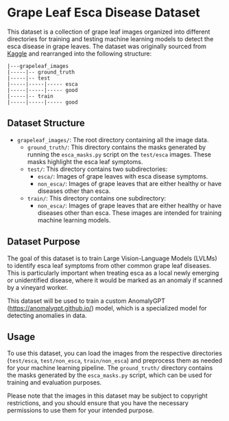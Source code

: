 # Grape Leaf Esca Disease Dataset

This dataset is a collection of grape leaf images organized into different directories for training and testing machine learning models to detect the esca disease in grape leaves. The dataset was originally sourced from [Kaggle](https://www.kaggle.com/datasets/rm1000/grape-disease-dataset-original) and rearranged into the following structure:

```
|---grapeleaf_images
|-----|-- ground_truth
|-----|-- test
|-----|-----|----- esca
|-----|-----|----- good
|-----|-- train
|-----|-----|----- good
```

## Dataset Structure

- `grapeleaf_images/`: The root directory containing all the image data.
  - `ground_truth/`: This directory contains the masks generated by running the `esca_masks.py` script on the `test/esca` images. These masks highlight the esca leaf symptoms.
  - `test/`: This directory contains two subdirectories:
    - `esca/`: Images of grape leaves with esca disease symptoms.
    - `non_esca/`: Images of grape leaves that are either healthy or have diseases other than esca.
  - `train/`: This directory contains one subdirectory:
    - `non_esca/`: Images of grape leaves that are either healthy or have diseases other than esca. These images are intended for training machine learning models.

## Dataset Purpose

The goal of this dataset is to train Large Vision-Language Models (LVLMs) to identify esca leaf symptoms from other common grape leaf diseases. This is particularly important when treating esca as a local newly emerging or unidentified disease, where it would be marked as an anomaly if scanned by a vineyard worker.

This dataset will be used to train a custom AnomalyGPT (https://anomalygpt.github.io/) model, which is a specialized model for detecting anomalies in data.

## Usage

To use this dataset, you can load the images from the respective directories (`test/esca`, `test/non_esca`, `train/non_esca`) and preprocess them as needed for your machine learning pipeline. The `ground_truth/` directory contains the masks generated by the `esca_masks.py` script, which can be used for training and evaluation purposes.

Please note that the images in this dataset may be subject to copyright restrictions, and you should ensure that you have the necessary permissions to use them for your intended purpose.